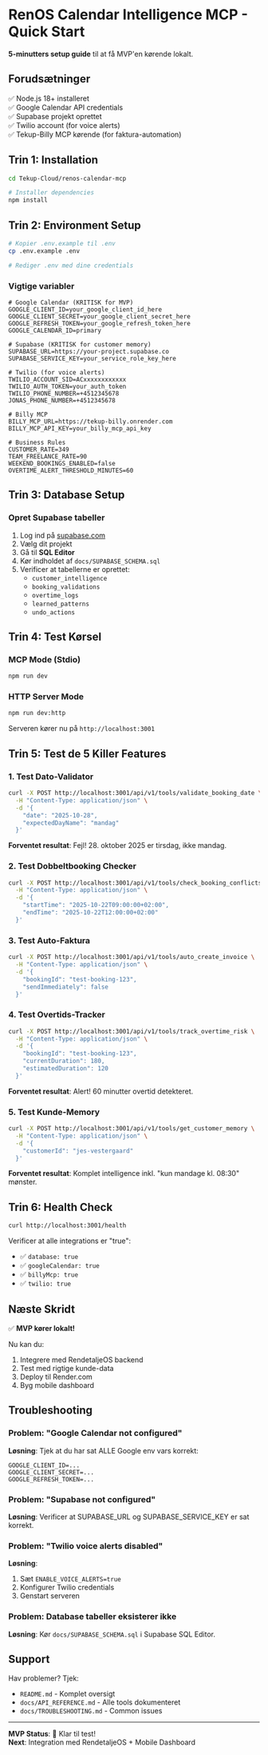 # RenOS Calendar Intelligence MCP - Quick Start

**5-minutters setup guide** til at få MVP'en kørende lokalt.

## Forudsætninger

✅ Node.js 18+ installeret  
✅ Google Calendar API credentials  
✅ Supabase projekt oprettet  
✅ Twilio account (for voice alerts)  
✅ Tekup-Billy MCP kørende (for faktura-automation)

## Trin 1: Installation

```bash
cd Tekup-Cloud/renos-calendar-mcp

# Installer dependencies
npm install
```

## Trin 2: Environment Setup

```bash
# Kopier .env.example til .env
cp .env.example .env

# Rediger .env med dine credentials
```

### Vigtige variabler

```env
# Google Calendar (KRITISK for MVP)
GOOGLE_CLIENT_ID=your_google_client_id_here
GOOGLE_CLIENT_SECRET=your_google_client_secret_here
GOOGLE_REFRESH_TOKEN=your_google_refresh_token_here
GOOGLE_CALENDAR_ID=primary

# Supabase (KRITISK for customer memory)
SUPABASE_URL=https://your-project.supabase.co
SUPABASE_SERVICE_KEY=your_service_role_key_here

# Twilio (for voice alerts)
TWILIO_ACCOUNT_SID=ACxxxxxxxxxxxx
TWILIO_AUTH_TOKEN=your_auth_token
TWILIO_PHONE_NUMBER=+4512345678
JONAS_PHONE_NUMBER=+4512345678

# Billy MCP
BILLY_MCP_URL=https://tekup-billy.onrender.com
BILLY_MCP_API_KEY=your_billy_mcp_api_key

# Business Rules
CUSTOMER_RATE=349
TEAM_FREELANCE_RATE=90
WEEKEND_BOOKINGS_ENABLED=false
OVERTIME_ALERT_THRESHOLD_MINUTES=60
```

## Trin 3: Database Setup

### Opret Supabase tabeller

1. Log ind på [supabase.com](https://supabase.com)
2. Vælg dit projekt
3. Gå til **SQL Editor**
4. Kør indholdet af `docs/SUPABASE_SCHEMA.sql`
5. Verificer at tabellerne er oprettet:
   - `customer_intelligence`
   - `booking_validations`
   - `overtime_logs`
   - `learned_patterns`
   - `undo_actions`

## Trin 4: Test Kørsel

### MCP Mode (Stdio)

```bash
npm run dev
```

### HTTP Server Mode

```bash
npm run dev:http
```

Serveren kører nu på `http://localhost:3001`

## Trin 5: Test de 5 Killer Features

### 1. Test Dato-Validator

```bash
curl -X POST http://localhost:3001/api/v1/tools/validate_booking_date \
  -H "Content-Type: application/json" \
  -d '{
    "date": "2025-10-28",
    "expectedDayName": "mandag"
  }'
```

**Forventet resultat**: Fejl! 28. oktober 2025 er tirsdag, ikke mandag.

### 2. Test Dobbeltbooking Checker

```bash
curl -X POST http://localhost:3001/api/v1/tools/check_booking_conflicts \
  -H "Content-Type: application/json" \
  -d '{
    "startTime": "2025-10-22T09:00:00+02:00",
    "endTime": "2025-10-22T12:00:00+02:00"
  }'
```

### 3. Test Auto-Faktura

```bash
curl -X POST http://localhost:3001/api/v1/tools/auto_create_invoice \
  -H "Content-Type: application/json" \
  -d '{
    "bookingId": "test-booking-123",
    "sendImmediately": false
  }'
```

### 4. Test Overtids-Tracker

```bash
curl -X POST http://localhost:3001/api/v1/tools/track_overtime_risk \
  -H "Content-Type: application/json" \
  -d '{
    "bookingId": "test-booking-123",
    "currentDuration": 180,
    "estimatedDuration": 120
  }'
```

**Forventet resultat**: Alert! 60 minutter overtid detekteret.

### 5. Test Kunde-Memory

```bash
curl -X POST http://localhost:3001/api/v1/tools/get_customer_memory \
  -H "Content-Type: application/json" \
  -d '{
    "customerId": "jes-vestergaard"
  }'
```

**Forventet resultat**: Komplet intelligence inkl. "kun mandage kl. 08:30" mønster.

## Trin 6: Health Check

```bash
curl http://localhost:3001/health
```

Verificer at alle integrations er "true":

- ✅ `database: true`
- ✅ `googleCalendar: true`
- ✅ `billyMcp: true`
- ✅ `twilio: true`

## Næste Skridt

✅ **MVP kører lokalt!**

Nu kan du:

1. Integrere med RendetaljeOS backend
2. Test med rigtige kunde-data
3. Deploy til Render.com
4. Byg mobile dashboard

## Troubleshooting

### Problem: "Google Calendar not configured"

**Løsning**: Tjek at du har sat ALLE Google env vars korrekt:
```env
GOOGLE_CLIENT_ID=...
GOOGLE_CLIENT_SECRET=...
GOOGLE_REFRESH_TOKEN=...
```

### Problem: "Supabase not configured"

**Løsning**: Verificer at SUPABASE_URL og SUPABASE_SERVICE_KEY er sat korrekt.

### Problem: "Twilio voice alerts disabled"

**Løsning**:

1. Sæt `ENABLE_VOICE_ALERTS=true`
2. Konfigurer Twilio credentials
3. Genstart serveren

### Problem: Database tabeller eksisterer ikke

**Løsning**: Kør `docs/SUPABASE_SCHEMA.sql` i Supabase SQL Editor.

## Support

Hav problemer? Tjek:

- `README.md` - Komplet oversigt
- `docs/API_REFERENCE.md` - Alle tools dokumenteret
- `docs/TROUBLESHOOTING.md` - Common issues

---

**MVP Status**: 🚀 Klar til test!  
**Next**: Integration med RendetaljeOS + Mobile Dashboard
